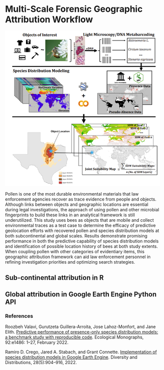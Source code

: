 # Multi-Scale Forensic Geographic Attribution Workflow

<img src='/images/workflow.png' width='700'/>

Pollen is one of the most durable environmental materials that law enforcement agencies recover as trace
evidence from people and objects. Although links between objects and geographic locations are essential
during legal investigations, the approach of using pollen and other microbial fingerprints to build these links
in an analytical framework is still underutilized. This study uses bees as objects that are mobile and collect
environmental traces as a test case to determine the efficacy of predictive geolocation efforts with recovered
pollen and species distribution models at both subcontinental and global scales. Results demonstrate promising
performance in both the predictive capability of species distribution models and identification of possible
location history of bees at both study extents. When coupling pollen with other categories of evidentiary items,
this geographic attribution framework can aid law enforcement personnel in refining investigation priorities
and optimizing search strategies.

## Sub-continental attribution in R

## Global attribution in Google Earth Engine Python API

### References
Roozbeh Valavi, Gurutzeta Guillera-Arroita, Jose Lahoz-Monfort, and Jane Elith. <a href=https://esajournals.onlinelibrary.wiley.com/doi/full/10.1002/ecm.1486>Predictive performance
of presence-only species distribution models: a benchmark study with reproducible code</a>. Ecological
Monographs, 92:e1486: 1–27, February 2022.

Ramiro D. Crego, Jared A. Stabach, and Grant Connette. <a href=https://onlinelibrary.wiley.com/doi/pdf/10.1111/ddi.13491>Implementation of species distribution models in Google Earth Engine</a>. Diversity and Distributions, 28(5):904–916, 2022. 



